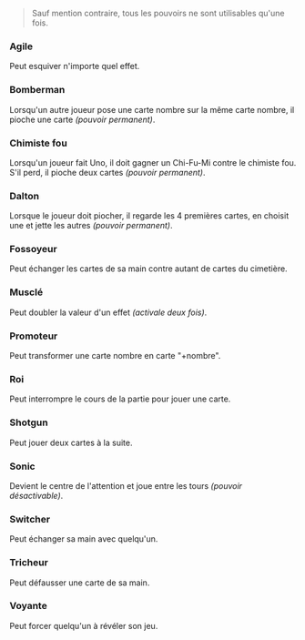 
> Sauf mention contraire, tous les pouvoirs ne sont utilisables qu'une fois.

### **Agile**
 Peut esquiver n'importe quel effet.
### **Bomberman**
 Lorsqu'un autre joueur pose une carte nombre sur la même carte nombre, il pioche une carte *(pouvoir permanent)*.
### **Chimiste fou**
 Lorsqu'un joueur fait Uno, il doit gagner un Chi-Fu-Mi contre le chimiste fou. S'il perd, il pioche deux cartes *(pouvoir permanent)*.
### **Dalton**
 Lorsque le joueur doit piocher, il regarde les 4 premières cartes, en choisit une et jette les autres *(pouvoir permanent)*.
### **Fossoyeur**
 Peut échanger les cartes de sa main contre autant de cartes du cimetière.
### **Musclé**
 Peut doubler la valeur d'un effet *(activale deux fois)*.
### **Promoteur**
 Peut transformer une carte nombre en carte "+nombre".
### **Roi**
 Peut interrompre le cours de la partie pour jouer une carte.
### **Shotgun**
 Peut jouer deux cartes à la suite.
### **Sonic**
 Devient le centre de l'attention et joue entre les tours *(pouvoir désactivable)*.
### **Switcher**
 Peut échanger sa main avec quelqu'un.
### **Tricheur**
 Peut défausser une carte de sa main.
### **Voyante**
 Peut forcer quelqu'un à révéler son jeu.
